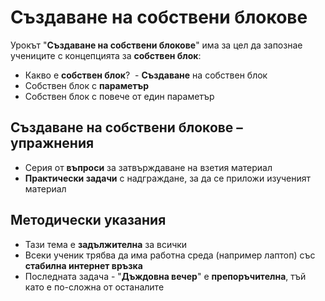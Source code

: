 # Създаване на собствени блокове

Урокът "**Създаване на собствени блокове**" има за цел да запознае учениците с концепцията за **собствен блок**:
 - Какво е **собствен блок**?
͏ - **Създаване** на собствен блок
 - Собствен блок с **параметър**
 - Собствен блок с повече от един параметър

## Създаване на собствени блокове – упражнения
  - Серия от **въпроси** за затвърждаване на взетия материал
  - **Практически задачи** с надграждане, за да се приложи изученият материал

## Методически указания
  - Тази тема е **задължителна** за всички
  - Всеки ученик трябва да има работна среда (например лаптоп) със **стабилна интернет връзка**
  - Последната задача - "**Дъждовна вечер**" е **препоръчителна**, тъй като е по-сложна от останалите
